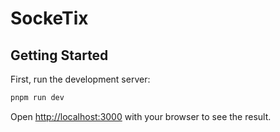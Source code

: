 # SockeTix

## Getting Started

First, run the development server:

```bash
pnpm run dev
```

Open [http://localhost:3000](http://localhost:3000) with your browser to see the result.
